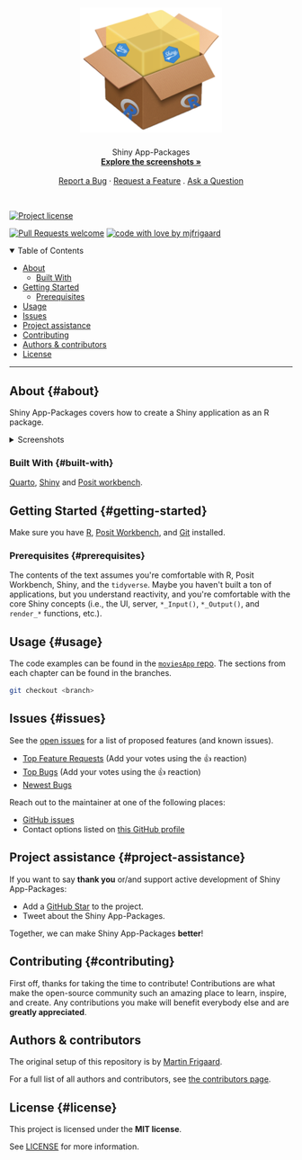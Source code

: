 <h1 align="center">

<a href="https://github.com/mjfrigaard/shinyap">
<!-- Please provide path to your logo here -->
<img src="images/shinyap_logo.png" alt="Logo" width="50%" height="50%"/>
</a>

</h1>

<p align="center">
Shiny App-Packages <br /> <a href="#about"><strong>Explore the screenshots
»</strong></a> <br /> <br />
<a href="https://github.com/mjfrigaard/shinyap/issues/new?assignees=&labels=bug&template=01_BUG_REPORT.md&title=bug%3A+">Report
a Bug</a> ·
<a href="https://github.com/mjfrigaard/shinyap/issues/new?assignees=&labels=enhancement&template=02_FEATURE_REQUEST.md&title=feat%3A+">Request
a Feature</a> .
<a href="https://github.com/mjfrigaard/shinyap/issues/new?assignees=&labels=question&template=04_SUPPORT_QUESTION.md&title=support%3A+">Ask
a Question</a>
</p>

<p align="center">
<br />

[![Project
license](https://img.shields.io/badge/LICENSE-MIT-blue)](https://github.com/mjfrigaard/shinyap/LICENSE.md)

[![Pull Requests
welcome](https://img.shields.io/badge/PRs-welcome-ff69b4.svg?style=flat-square)](https://github.com/mjfrigaard/shinyap/issues?q=is%3Aissue+is%3Aopen+label%3A%22help+wanted%22)
[![code with love by
mjfrigaard](https://img.shields.io/badge/%3C%2F%3E%20with%20%E2%99%A5%20by-mjfrigaard-ff1414.svg?style=flat-square)](https://github.com/mjfrigaard)
</p>

<details open="open">

<summary>Table of Contents</summary>

-   [About](#about)
    -   [Built With](#built-with)
-   [Getting Started](#getting-started)
    -   [Prerequisites](#prerequisites)
-   [Usage](#usage)
-   [Issues](#issues)
-   [Project assistance](#project-assistance)
-   [Contributing](#contributing)
-   [Authors & contributors](#authors--contributors)
-   [License](#license)

</details>

------------------------------------------------------------------------

## About {#about}

Shiny App-Packages covers how to create a Shiny application as an R package.

<!--
> **\[?\]** Provide general information about your project here. What
> problem does it (intend to) solve? What is the purpose of your
> project? Why did you undertake it? You don't have to answer all the
> questions -- just the ones relevant to your project.
-->

<details>

<summary>Screenshots</summary>

<br>

<!--
 > ![](images/screen_shot_01.png)
 > ![](images/screen_shot_02.png)
-->
 

|     Developing apps in inst/       |      Handling dependencies         |
|:----------------------------------:|:----------------------------------:|
| <img src="images/screen_shot_01.png" title="Developing apps in inst/" width="100%"/> | <img src="images/screen_shot_02.png" title="Handling dependencies" width="100%"/> |

</details>

### Built With {#built-with}

[Quarto](https://quarto.org/), [Shiny](https://shiny.posit.co/) and [Posit workbench](https://posit.co/products/enterprise/workbench/).

<!--
> **\[?\]** Please provide the technologies that are used in the
> project.
-->

## Getting Started {#getting-started}

Make sure you have [R](https://cran.r-project.org/), [Posit Workbench](https://posit.co/products/enterprise/workbench/), and [Git](https://git-scm.com/) installed.

### Prerequisites {#prerequisites}

The contents of the text assumes you're comfortable with R, Posit Workbench, Shiny, and the `tidyverse`. Maybe you haven't built a ton of applications, but you understand reactivity, and you're comfortable with the core Shiny concepts (i.e., the UI, server, `*_Input()`, `*_Output()`, and `render_*` functions, etc.).


## Usage {#usage}

The code examples can be found in the [`moviesApp` repo](https://github.com/mjfrigaard/moviesApp). The sections from each chapter can be found in the branches. 

```bash
git checkout <branch>
```


## Issues {#issues}

See the [open
issues](https://github.com/mjfrigaard/shinyap/issues) for a list
of proposed features (and known issues).

-   [Top Feature
    Requests](https://github.com/mjfrigaard/shinyap/issues?q=label%3Aenhancement+is%3Aopen+sort%3Areactions-%2B1-desc)
    (Add your votes using the 👍 reaction)
-   [Top
    Bugs](https://github.com/mjfrigaard/shinyap/issues?q=is%3Aissue+is%3Aopen+label%3Abug+sort%3Areactions-%2B1-desc)
    (Add your votes using the 👍 reaction)
-   [Newest
    Bugs](https://github.com/mjfrigaard/shinyap/issues?q=is%3Aopen+is%3Aissue+label%3Abug)

<!--
> **\[?\]** Provide additional ways to contact the project
> maintainer/maintainers.
-->

Reach out to the maintainer at one of the following places:

-   [GitHub
    issues](https://github.com/mjfrigaard/shinyap/issues/new?assignees=&labels=question&template=04_SUPPORT_QUESTION.md&title=support%3A+)
-   Contact options listed on [this GitHub
    profile](https://github.com/mjfrigaard)

## Project assistance {#project-assistance}

If you want to say **thank you** or/and support active development of
Shiny App-Packages:

-   Add a [GitHub Star](https://github.com/mjfrigaard/shinyap) to
    the project.
-   Tweet about the Shiny App-Packages.

Together, we can make Shiny App-Packages **better**!

## Contributing {#contributing}

First off, thanks for taking the time to contribute! Contributions are
what make the open-source community such an amazing place to learn,
inspire, and create. Any contributions you make will benefit everybody
else and are **greatly appreciated**.

## Authors & contributors

The original setup of this repository is by
[Martin Frigaard](https://github.com/mjfrigaard).

For a full list of all authors and contributors, see [the contributors
page](https://github.com/mjfrigaard/shinyap/contributors).

## License {#license}

This project is licensed under the **MIT license**.

See [LICENSE](LICENSE) for more information.

<!--

## Acknowledgements {#acknowledgements}


> **\[?\]** If your work was funded by any organization or institution,
> acknowledge their support here. In addition, if your work relies on
> other software libraries, or was inspired by looking at other work, it
> is appropriate to acknowledge this intellectual debt too.
-->
